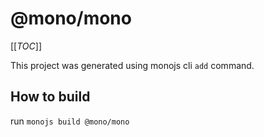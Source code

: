 # @mono/mono

[[_TOC_]]

This project was generated using monojs cli `add` command.

## How to build

run `monojs build @mono/mono`
